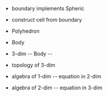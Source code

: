 - boundary implements Spheric
- construct cell from boundary
- Polyhedron
- Body
- 3-dim -- Body --

- topology of 3-dim

- algebra of 1-dim -- equation in 2-dim
- algebra of 2-dim -- equation in 3-dim
